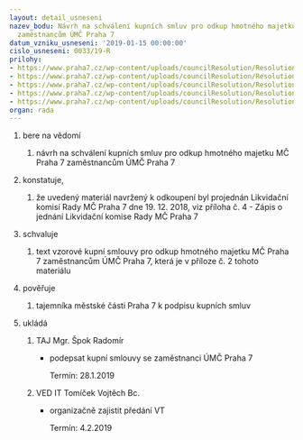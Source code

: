 ```yaml
---
layout: detail_usneseni
nazev_bodu: Návrh na schválení kupních smluv pro odkup hmotného majetku MČ Praha 7
  zaměstnancům ÚMČ Praha 7
datum_vzniku_usneseni: '2019-01-15 00:00:00'
cislo_usneseni: 0033/19-R
prilohy:
- https://www.praha7.cz/wp-content/uploads/councilResolution/Resolutions/30511/export/1_Duvodova_zprava~422816.docx
- https://www.praha7.cz/wp-content/uploads/councilResolution/Resolutions/30511/export/Kupnismlouva_vzor~422815.doc
- https://www.praha7.cz/wp-content/uploads/councilResolution/Resolutions/30511/export/Odkup12_2018_v~422814.pdf
- https://www.praha7.cz/wp-content/uploads/councilResolution/Resolutions/30511/export/Zapis112018~422813.docx
- https://www.praha7.cz/wp-content/uploads/councilResolution/Resolutions/30511/export/export~423251.pdf
organ: rada
---
```

<ol class="urzList_view" id="urzList">
<li class="urzClass1" id=""><span name="1">bere na vědomí</span>
<ol class="urzOlClass decimal ">
<li class="urzClass2" style="TEXT-ALIGN: left" id=""><span><p>návrh na schválení kupních smluv pro odkup hmotného majetku MČ Praha 7 zaměstnancům ÚMČ Praha 7</p></span></li></ol></li>
<li class="urzClass1" id=""><span name="50">konstatuje,</span>
<ol class="urzOlClass decimal ">
<li class="urzClass2" style="TEXT-ALIGN: left" id=""><span><p>že uvedený materiál navržený k odkoupení byl projednán Likvidační komisí Rady MČ Praha 7 dne 19. 12. 2018, viz příloha č. 4 - Zápis o jednání Likvidační komise Rady MČ Praha 7</p></span></li></ol></li>
<li class="urzClass1" id=""><span name="24">schvaluje</span>
<ol class="urzOlClass decimal ">
<li class="urzClass2" style="TEXT-ALIGN: left" id=""><span><p>text vzorové kupní smlouvy pro odkup hmotného majetku MČ Praha 7 zaměstnancům ÚMČ Praha 7, která je v příloze č. 2 tohoto materiálu</p></span></li></ol></li>
<li class="urzClass1" id=""><span name="16">pověřuje</span>
<ol class="urzOlClass decimal ">
<li class="urzClass2" style="TEXT-ALIGN: left" id=""><span><p>tajemníka městské části Praha 7 k podpisu kupních smluv</p></span></li></ol></li><li class="urzClass1" id="urzUkoly"><span name="1">ukládá</span><ol class="urzOlClass"><li class="urzClass2"><span><p>TAJ Mgr. Špok Radomír</p></span><ul class="urzUlClass"><li class="urzClass3"><span><p>podepsat kupní smlouvy se zaměstnanci ÚMČ Praha 7</p></span><span class="urzUkolTermin">  Termín:&nbsp;28.1.2019</span></li></ul></li><li class="urzClass2"><span><p>VED IT Tomíček Vojtěch Bc.</p></span><ul class="urzUlClass"><li class="urzClass3"><span><p>organizačně zajistit předání VT</p></span><span class="urzUkolTermin">  Termín:&nbsp;4.2.2019</span></li></ul></li></ol></li>
</ol>